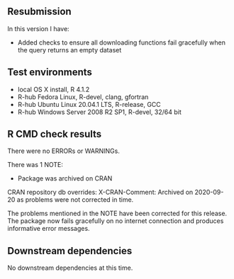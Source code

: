 ## Resubmission
In this version I have:

* Added checks to ensure all downloading functions fail gracefully when the query returns an empty dataset 
## Test environments
* local OS X install, R 4.1.2
* R-hub Fedora Linux, R-devel, clang, gfortran
* R-hub Ubuntu Linux 20.04.1 LTS, R-release, GCC
* R-hub Windows Server 2008 R2 SP1, R-devel, 32/64 bit

## R CMD check results
There were no ERRORs or WARNINGs.

There was 1 NOTE:

* Package was archived on CRAN

CRAN repository db overrides:
  X-CRAN-Comment: Archived on 2020-09-20 as problems were not corrected
    in time.
    
  The problems mentioned in the NOTE have been corrected for this release. The package now fails gracefully on no internet connection and produces informative error messages.

## Downstream dependencies
No downstream dependencies at this time.